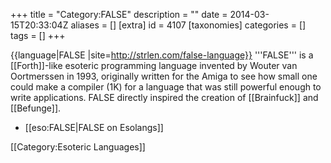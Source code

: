 +++
title = "Category:FALSE"
description = ""
date = 2014-03-15T20:33:04Z
aliases = []
[extra]
id = 4107
[taxonomies]
categories = []
tags = []
+++

{{language|FALSE
|site=http://strlen.com/false-language}}
'''FALSE''' is a [[Forth]]-like esoteric programming language invented by Wouter van Oortmerssen in 1993, originally written for the Amiga to see how small one could make a compiler (1K) for a language that was still powerful enough to write applications. FALSE directly inspired the creation of [[Brainfuck]] and [[Befunge]].

* [[eso:FALSE|FALSE on Esolangs]]

[[Category:Esoteric Languages]]
